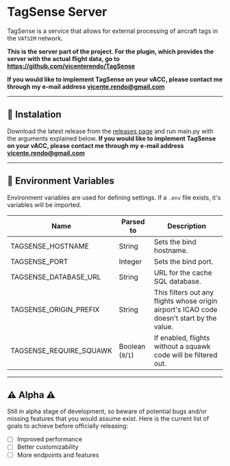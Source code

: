 # TagSense Server

TagSense is a service that allows for external processing of aircraft tags in the `VATSIM` network.

**This is the server part of the project. For the plugin, which provides the server with the actual flight data, go to https://github.com/vicenterendo/TagSense**

**If you would like to implement TagSense on your vACC, please contact me through my e-mail address vicente.rendo@gmail.com**

---

## 📲 Instalation

Download the latest release from the [releases page](https://github.com/vicenterendo/TagSense-Server/releases) and run main.py with the arguments explained below.
**If you would like to implement TagSense on your vACC, please contact me through my e-mail address vicente.rendo@gmail.com**

---

## 💾 Environment Variables

Environment variables are used for defining settings. If a `.env` file exists, it's variables will be imported.

| Name                    | Parsed to         | Description                                                                               |
| ----------------------- | ----------------- | ----------------------------------------------------------------------------------------- |
| TAGSENSE_HOSTNAME       | String            | Sets the bind hostname.                                                                   |
| TAGSENSE_PORT           | Integer           | Sets the bind port.                                                                       |
| TAGSENSE_DATABASE_URL   | String            | URL for the cache SQL database.                                                           |
| TAGSENSE_ORIGIN_PREFIX  | String            | This filters out any flights whose origin airport's ICAO code doesn't start by the value. |
| TAGSENSE_REQUIRE_SQUAWK | Boolean (`0`/`1`) | If enabled, flights without a squawk code will be filtered out.                           |

---

## ⚠️ Alpha ⚠️

Still in alpha stage of development, so beware of potential bugs and/or missing features that you would assume exist.
Here is the current list of goals to achieve before officially releasing:

- [ ] Improved performance
- [ ] Better customizability
- [ ] More endpoints and features
